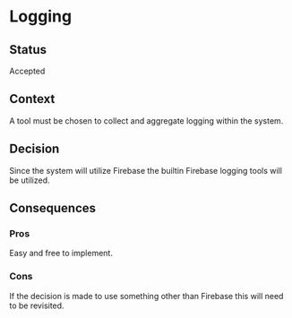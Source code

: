 # Logging

## Status
Accepted

## Context
A tool must be chosen to collect and aggregate logging within the system.

## Decision
Since the system will utilize Firebase the builtin Firebase logging tools will be utilized.

## Consequences

### Pros
Easy and free to implement.

### Cons
If the decision is made to use something other than Firebase this will need to be revisited.
